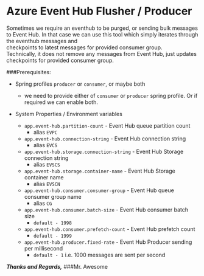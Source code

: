 # Azure Event Hub Flusher / Producer
Sometimes we require an eventhub to be purged, or sending bulk messages to Event Hub. 
In that case we can use this tool which simply iterates through the eventhub messages and  
checkpoints to latest messages for provided consumer group.  
Technically, it does not remove any messages from Event Hub, just updates checkpoints for provided consumer group.

###Prerequisites:
- Spring profiles `producer` or `consumer`, or maybe both
    - we need to provide either of `consumer` or `producer` spring profile. Or if required we can enable both.

- System Properties / Environment variables
   - `app.event-hub.partition-count` - Event Hub queue partition count
     - alias `EVPC`
   - `app.event-hub.connection-string` - Event Hub connection string
     - alias `EVCS`
   - `app.event-hub.storage.connection-string` - Event Hub Storage connection string
     - alias `EVSCS`
   - `app.event-hub.storage.container-name` - Event Hub Storage container name
     - alias `EVSCN`
   - `app.event-hub.consumer.consumer-group` - Event Hub queue consumer group name
     - alias `CG`
   - `app.event-hub.consumer.batch-size` - Event Hub consumer batch size
     - `default - 1998`
   - `app.event-hub.consumer.prefetch-count` - Event Hub prefetch count
     - `default - 1999`
   - `app.event-hub.producer.fixed-rate` - Event Hub Producer sending per millisecond
     - `default - 1` i.e. 1000 messages are sent per second

 **_Thanks and Regards,_**
###Mr. Awesome